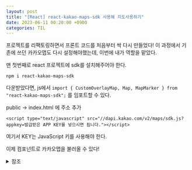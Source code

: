 ```yaml
---
layout: post
title: "[React] react-kakao-maps-sdk 사용해 지도사용하기"
date: 2023-06-11 00:20:00 +0900
categories: TIL
---
```


프로젝트를 리팩토링하면서 프론트 코드를 처음부터 싹 다시 만들었다!
이 과정에서 기존에 쓰던 카카오맵도 다시 설정해야했는데, 이번에 내가 역할을 맡았다.

맨 첫번째로 react 프로젝트에 sdk를 설치해주어야 한다.

```
npm i react-kakao-maps-sdk
```

다운받았다면, js에서 `import { CustomOverlayMap, Map, MapMarker } from "react-kakao-maps-sdk";` 를 임포트할 수 있다.

public -> index.html 에 주소 추가

```
<script type="text/javascript" src="//dapi.kakao.com/v2/maps/sdk.js?appkey=발급받은 APP KEY를 넣으시면 됩니다."></script>
```

여기서 KEY는 JavaScript 키를 사용해야 한다.

이제 컴포넌트로 카카오맵을 불러올 수 있다!

<details>
<summary>참조</summary>
<div markdown="1">

https://www.npmjs.com/package/react-kakao-maps-sdk

https://github.com/JaeSeoKim/react-kakao-maps-sdk

</div>
</details>
